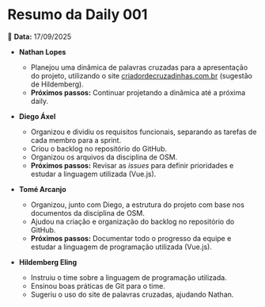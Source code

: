 # Resumo da Daily 001
📅 **Data:** 17/09/2025  

- **Nathan Lopes**
  - Planejou uma dinâmica de palavras cruzadas para a apresentação do projeto, utilizando o site [criadordecruzadinhas.com.br](https://criadordecruzadinhas.com.br) (sugestão de Hildemberg).
  - **Próximos passos:** Continuar projetando a dinâmica até a próxima daily.

- **Diego Áxel**
  - Organizou e dividiu os requisitos funcionais, separando as tarefas de cada membro para a sprint.
  - Criou o backlog no repositório do GitHub.
  - Organizou os arquivos da disciplina de OSM.
  - **Próximos passos:** Revisar as *issues* para definir prioridades e estudar a linguagem utilizada (Vue.js).

- **Tomé Arcanjo**
  - Organizou, junto com Diego, a estrutura do projeto com base nos documentos da disciplina de OSM.
  - Ajudou na criação e organização do backlog no repositório do GitHub.
  - **Próximos passos:** Documentar todo o progresso da equipe e estudar a linguagem de programação utilizada (Vue.js).

- **Hildemberg Eling**
  - Instruiu o time sobre a linguagem de programação utilizada.
  - Ensinou boas práticas de Git para o time.
  - Sugeriu o uso do site de palavras cruzadas, ajudando Nathan.

